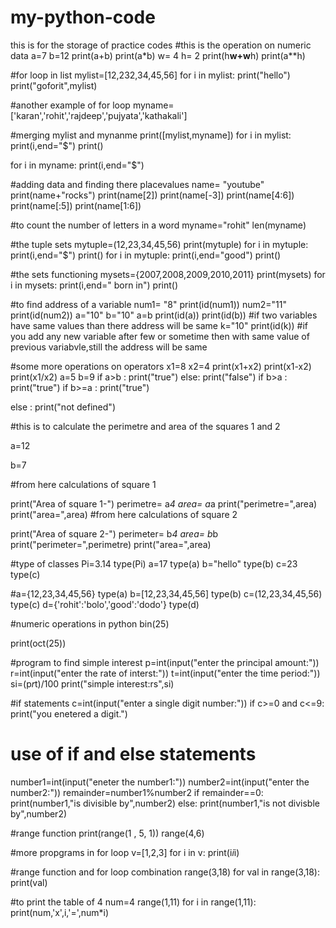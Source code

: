# my-python-code
this is for the storage of practice codes 
#this is the operation on numeric data 
a=7
b=12
print(a+b)
print(a*b)
w= 4
h= 2
print(h**w+w**h)
print(a**h)


#for loop in list 
mylist=[12,232,34,45,56]
for i in mylist:
    print("hello")
  print("goforit",mylist)
    

#another example of for loop 
myname=['karan','rohit','rajdeep','pujyata','kathakali']

#merging mylist and mynanme
print([mylist,myname])
for i in mylist:
    print(i,end="$")
print()
    
for i in myname:
     print(i,end="$")


#adding data and finding there placevalues 
name= "youtube"
print(name+"rocks")
print(name[2])
print(name[-3])
print(name[4:6])
print(name[:5])
print(name[1:6])


#to count the number of letters in a word
myname="rohit"
len(myname)


#the tuple sets 
mytuple=(12,23,34,45,56)
print(mytuple)
for i in mytuple:
    print(i,end="$")
    print()
for i in mytuple:
    print(i,end="good")
    print()


#the sets functioning
mysets={2007,2008,2009,2010,2011}
print(mysets)
for i in mysets:
    print(i,end="  born in")
    print()

#to find address of a variable
num1= "8"
print(id(num1))
num2="11"
print(id(num2))
a="10"
b="10"
a=b
print(id(a))
print(id(b))
#if two variables have same values than there address will be same
k="10"
print(id(k))
#if you add any new variable after few or sometime then with same value of previous variabvle,still the address will be same


#some more operations on operators
x1=8
x2=4
print(x1+x2)
print(x1-x2)
print(x1/x2)
a=5
b=9
if a>b :
    print("true")
else:
        print("false")
if b>a :
    print("true")
if b>=a :
    print("true")
    
else :
    print("not defined")



#this is to calculate the perimetre and area of the squares 1 and 2

a=12 

b=7

#from here calculations of square 1

print("Area of square 1-") 
perimetre= a*4
area= a*a 
print("perimetre=",area)
print("area=",area)
#from here calculations of square 2

print("Area of square 2-")
perimeter= b*4 
area= b*b 
print("perimeter=",perimetre)
print("area=",area)


#type of classes
Pi=3.14
type(Pi)
a=17
type(a)
b="hello"
type(b)
c=23
type(c)


#a={12,23,34,45,56}
type(a)
b=[12,23,34,45,56]
type(b)
c=(12,23,34,45,56)
type(c)
d={'rohit':'bolo','good':'dodo'}
type(d)



#numeric operations in python
bin(25)

print(oct(25))


#program to find simple interest
p=int(input("enter the principal amount:"))
r=int(input("enter the rate of interst:"))
t=int(input("enter the time period:"))
si=(p*r*t)/100
print("simple interest:rs",si)




#if statements
c=int(input("enter a single digit number:"))
if c>=0 and c<=9:
    print("you enetered a digit.")



# use of if and else statements
number1=int(input("eneter the number1:"))
number2=int(input("enter the number2:"))
remainder=number1%number2
if remainder==0:
    print(number1,"is divisible by",number2)
else:
    print(number1,"is not divisble by",number2)


#range function 
print(range(1 , 5, 1))
range(4,6)


#more propgrams in for loop
v=[1,2,3]
for i in v:
    print(i*i*i)


#range function and for loop combination
range(3,18)
for val in range(3,18):
    print(val)


#to print the table of 4
num=4
range(1,11)
for i in range(1,11):
    print(num,'x',i,'=',num*i)


